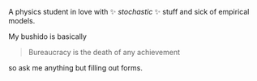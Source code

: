 <!--
**djanloo/djanloo** is a ✨ _special_ ✨ repository because its `README.md` (this file) appears on your GitHub profile.

Here are some ideas to get you started:

- 🔭 I’m currently working on ...
- 🌱 I’m currently learning ...
- 👯 I’m looking to collaborate on ...
- 🤔 I’m looking for help with ...
- 💬 Ask me about ...
- 📫 How to reach me: ...
- 😄 Pronouns: ...
- ⚡ Fun fact: ...
-->
A physics student in love with ✨ _stochastic_ ✨ stuff and sick of empirical models.

My bushido is basically
>  Bureaucracy is the death of any achievement

so ask me anything but filling out forms.

